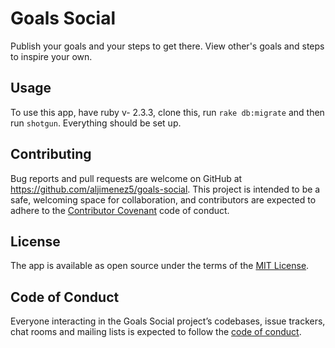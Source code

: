 # Goals Social
Publish your goals and your steps to get there. View other's goals and steps to inspire your own.

## Usage
To use this app, have ruby v- 2.3.3, clone this, run `rake db:migrate` and then run `shotgun`. Everything should be set up.

## Contributing

Bug reports and pull requests are welcome on GitHub at https://github.com/aljimenez5/goals-social. This project is intended to be a safe, welcoming space for collaboration, and contributors are expected to adhere to the [Contributor Covenant](http://contributor-covenant.org) code of conduct.

## License

The app is available as open source under the terms of the [MIT License](https://opensource.org/licenses/MIT).

## Code of Conduct

Everyone interacting in the Goals Social project’s codebases, issue trackers, chat rooms and mailing lists is expected to follow the [code of conduct](https://github.com/aljimenez5/goals-social/blob/master/CODE_OF_CONDUCT.md).
